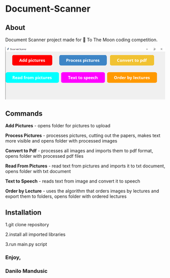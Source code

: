 # Document-Scanner

## About
Document Scanner project made for 🚀 To The Moon coding competition.

<img src = "example.png" width = "800">

## Commands
**Add Pictures** - opens folder for pictures to upload

**Process Pictures** - processes pictures, cutting out the papers, makes text more visible and opens folder with processed images

**Convert to Pdf** - processes all images and imports them to pdf format, opens folder with processed pdf files

**Read From Pictures** - read text from pictures and imports it to txt document, opens folder with txt document

**Text to Speech** - reads text from image and convert it to speech

**Order by Lecture** - uses the algorithm that orders images by lectures and export them to folders, opens folder with ordered lectures

## Installation
1.git clone repository

2.install all imported libraries

3.run main.py script

### Enjoy,
### Danilo Mandusic
